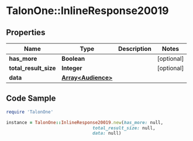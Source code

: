 # TalonOne::InlineResponse20019

## Properties

Name | Type | Description | Notes
------------ | ------------- | ------------- | -------------
**has_more** | **Boolean** |  | [optional] 
**total_result_size** | **Integer** |  | [optional] 
**data** | [**Array&lt;Audience&gt;**](Audience.md) |  | 

## Code Sample

```ruby
require 'TalonOne'

instance = TalonOne::InlineResponse20019.new(has_more: null,
                                 total_result_size: null,
                                 data: null)
```


